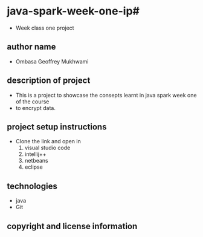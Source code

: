 # java-spark-week-one-ip#
 - Week class one project
## author name
 - Ombasa Geoffrey Mukhwami
## description of project
 - This is a project to showcase the consepts learnt in java spark  week one of the course
 - to encrypt data.

## project setup instructions
 - Clone the link and open in
    1. visual studio code
    2. intellij++
    3. netbeans
    4. eclipse

 ## technologies
  - java
  - Git 
## copyright and license information
